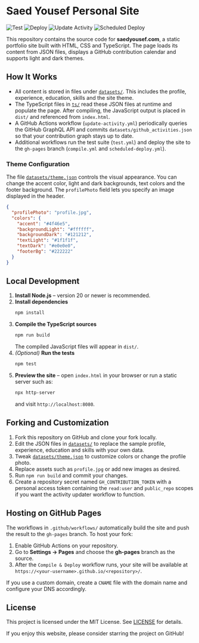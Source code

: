 # Saed Yousef Personal Site

![Test](https://github.com/saedyousef/saedyousef.com/actions/workflows/test.yml/badge.svg)
![Deploy](https://github.com/saedyousef/saedyousef.com/actions/workflows/compile.yml/badge.svg)
![Update Activity](https://github.com/saedyousef/saedyousef.com/actions/workflows/update-activity.yml/badge.svg)
![Scheduled Deploy](https://github.com/saedyousef/saedyousef.com/actions/workflows/scheduled-deploy.yml/badge.svg)

This repository contains the source code for **saedyousef.com**, a static portfolio site built with HTML, CSS and TypeScript. The page loads its content from JSON files, displays a GitHub contribution calendar and supports light and dark themes.

## How It Works

- All content is stored in files under [`datasets/`](datasets/). This includes the profile, experience, education, skills and the site theme.
- The TypeScript files in [`ts/`](ts/) read these JSON files at runtime and populate the page. After compiling, the JavaScript output is placed in `dist/` and referenced from `index.html`.
- A GitHub Actions workflow (`update-activity.yml`) periodically queries the GitHub GraphQL API and commits `datasets/github_activities.json` so that your contribution graph stays up to date.
- Additional workflows run the test suite (`test.yml`) and deploy the site to the `gh-pages` branch (`compile.yml` and `scheduled-deploy.yml`).

### Theme Configuration

The file [`datasets/theme.json`](datasets/theme.json) controls the visual appearance. You can change the accent color, light and dark backgrounds, text colors and the footer background. The `profilePhoto` field lets you specify an image displayed in the header.

```json
{
  "profilePhoto": "profile.jpg",
  "colors": {
    "accent": "#4f46e5",
    "backgroundLight": "#ffffff",
    "backgroundDark": "#121212",
    "textLight": "#1f1f1f",
    "textDark": "#e0e0e0",
    "footerBg": "#222222"
  }
}
```

## Local Development

1. **Install Node.js** – version 20 or newer is recommended.
2. **Install dependencies**
   ```bash
   npm install
   ```
3. **Compile the TypeScript sources**
   ```bash
   npm run build
   ```
   The compiled JavaScript files will appear in `dist/`.
4. *(Optional)* **Run the tests**
   ```bash
   npm test
   ```
5. **Preview the site** – open `index.html` in your browser or run a static server such as:
   ```bash
   npx http-server
   ```
   and visit `http://localhost:8080`.

## Forking and Customization

1. Fork this repository on GitHub and clone your fork locally.
2. Edit the JSON files in [`datasets/`](datasets/) to replace the sample profile, experience, education and skills with your own data.
3. Tweak [`datasets/theme.json`](datasets/theme.json) to customize colors or change the profile photo.
4. Replace assets such as `profile.jpg` or add new images as desired.
5. Run `npm run build` and commit your changes.
6. Create a repository secret named `GH_CONTRIBUTION_TOKEN` with a personal access token containing the `read:user` and `public_repo` scopes if you want the activity updater workflow to function.

## Hosting on GitHub Pages

The workflows in `.github/workflows/` automatically build the site and push the result to the `gh-pages` branch. To host your fork:

1. Enable GitHub Actions on your repository.
2. Go to **Settings → Pages** and choose the **gh-pages** branch as the source.
3. After the `Compile & Deploy` workflow runs, your site will be available at `https://<your-username>.github.io/<repository>/`.

If you use a custom domain, create a `CNAME` file with the domain name and configure your DNS accordingly.

## License

This project is licensed under the MIT License. See [LICENSE](LICENSE) for details.

If you enjoy this website, please consider starring the project on GitHub!
